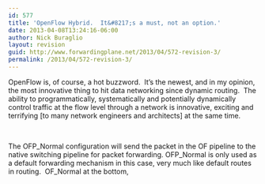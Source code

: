 ```yaml
---
id: 577
title: 'OpenFlow Hybrid.  It&#8217;s a must, not an option.'
date: 2013-04-08T13:24:16-06:00
author: Nick Buraglio
layout: revision
guid: http://www.forwardingplane.net/2013/04/572-revision-3/
permalink: /2013/04/572-revision-3/
---
```

OpenFlow is, of course, a hot buzzword.  It&#8217;s the newest, and in my opinion, the most innovative thing to hit data networking since dynamic routing.  The ability to programmatically, systematically and potentially dynamically control traffic at the flow level through a network is innovative, exciting and terrifying [to many network engineers and architects] at the same time.

&nbsp;

The OFP\_Normal configuration will send the packet in the OF pipeline to the native switching pipeline for packet forwarding. OFP\_Normal is only used as a default forwarding mechanism in this case, very much like default routes in routing.  OF_Normal at the bottom,

&nbsp;
